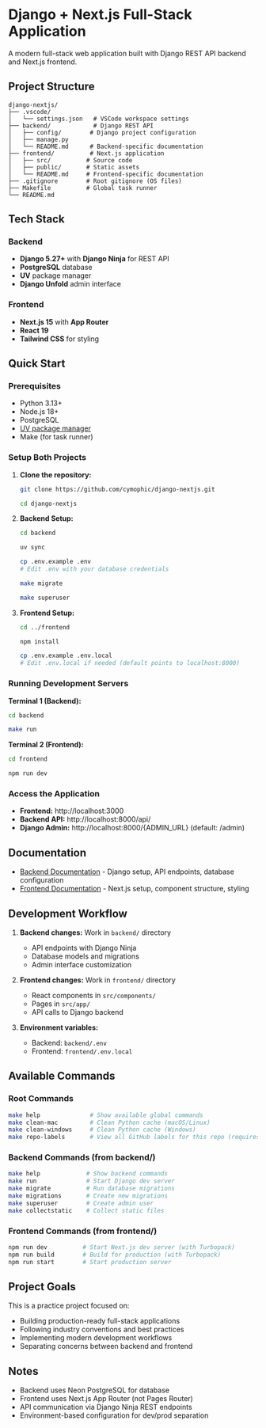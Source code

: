 # Django + Next.js Full-Stack Application

A modern full-stack web application built with Django REST API backend and Next.js frontend.

## Project Structure

```
django-nextjs/
├── .vscode/
│   └── settings.json   # VSCode workspace settings
├── backend/            # Django REST API
│   ├── config/        # Django project configuration
│   ├── manage.py
│   └── README.md      # Backend-specific documentation
├── frontend/          # Next.js application
│   ├── src/          # Source code
│   ├── public/       # Static assets
│   └── README.md     # Frontend-specific documentation
├── .gitignore        # Root gitignore (OS files)
├── Makefile          # Global task runner
└── README.md
```

## Tech Stack

### Backend
- **Django 5.27+** with **Django Ninja** for REST API
- **PostgreSQL** database
- **UV** package manager
- **Django Unfold** admin interface

### Frontend
- **Next.js 15** with **App Router**
- **React 19**
- **Tailwind CSS** for styling

## Quick Start

### Prerequisites

- Python 3.13+
- Node.js 18+
- PostgreSQL
- [UV package manager](https://github.com/astral-sh/uv)
- Make (for task runner)

### Setup Both Projects

1. **Clone the repository:**
   ```bash
   git clone https://github.com/cymophic/django-nextjs.git

   cd django-nextjs
   ```

2. **Backend Setup:**
   ```bash
   cd backend

   uv sync

   cp .env.example .env
   # Edit .env with your database credentials

   make migrate

   make superuser
   ```

3. **Frontend Setup:**
   ```bash
   cd ../frontend

   npm install

   cp .env.example .env.local
   # Edit .env.local if needed (default points to localhost:8000)
   ```

### Running Development Servers

**Terminal 1 (Backend):**
```bash
cd backend

make run
```

**Terminal 2 (Frontend):**
```bash
cd frontend

npm run dev
```

### Access the Application

- **Frontend:** http://localhost:3000
- **Backend API:** http://localhost:8000/api/
- **Django Admin:** http://localhost:8000/{ADMIN_URL} (default: /admin)

## Documentation

- [Backend Documentation](./backend/README.md) - Django setup, API endpoints, database configuration
- [Frontend Documentation](./frontend/README.md) - Next.js setup, component structure, styling

## Development Workflow

1. **Backend changes:** Work in `backend/` directory
   - API endpoints with Django Ninja
   - Database models and migrations
   - Admin interface customization

2. **Frontend changes:** Work in `frontend/` directory
   - React components in `src/components/`
   - Pages in `src/app/`
   - API calls to Django backend

3. **Environment variables:**
   - Backend: `backend/.env`
   - Frontend: `frontend/.env.local`

## Available Commands

### Root Commands
```bash
make help              # Show available global commands
make clean-mac         # Clean Python cache (macOS/Linux)
make clean-windows     # Clean Python cache (Windows)
make repo-labels       # View all GitHub labels for this repo (requires GitHub CLI)
```

### Backend Commands (from backend/)
```bash
make help             # Show backend commands
make run              # Start Django dev server
make migrate          # Run database migrations
make migrations       # Create new migrations
make superuser        # Create admin user
make collectstatic    # Collect static files
```

### Frontend Commands (from frontend/)
```bash
npm run dev          # Start Next.js dev server (with Turbopack)
npm run build        # Build for production (with Turbopack)
npm run start        # Start production server
```

## Project Goals

This is a practice project focused on:
- Building production-ready full-stack applications
- Following industry conventions and best practices
- Implementing modern development workflows
- Separating concerns between backend and frontend

## Notes

- Backend uses Neon PostgreSQL for database
- Frontend uses Next.js App Router (not Pages Router)
- API communication via Django Ninja REST endpoints
- Environment-based configuration for dev/prod separation